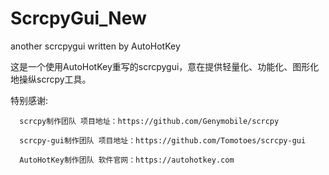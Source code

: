 # ScrcpyGui_New
another scrcpygui written by AutoHotKey

这是一个使用AutoHotKey重写的scrcpygui，意在提供轻量化、功能化、图形化地操纵scrcpy工具。


特别感谢:

      scrcpy制作团队 项目地址：https://github.com/Genymobile/scrcpy
      
      scrcpy-gui制作团队 项目地址：https://github.com/Tomotoes/scrcpy-gui
      
      AutoHotKey制作团队 软件官网：https://autohotkey.com
      

 ![]()
